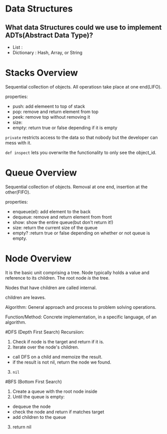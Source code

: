 # Data Structures

## What data Structures could we use to implement ADTs(Abstract Data Type)?

- List :
- Dictionary : Hash, Array, or String

# Stacks Overview
Sequential collection of objects. All operatiosn take place at one end(LIFO).

properties:
- push: add elemeent to top of stack
- pop: remove and return element from top
- peek: remove top without removing it
- size:
- empty: return true or false depending if it is empty

`private` restricts access to the data so that nobody but the developer can mess with it.

`def inspect` lets you overwrite the functionality to only see the object_id.

# Queue Overview
Sequential collection of objects. Removal at one end, insertion at the other(FIFO).

properties:
- enqueue(el): add element to the back
- dequeue: remove and return element from front
- show: show the entire queue(but don't return it!)
- size: return the current size of the queue
- empty? :return true or false depending on whether or not queue is empty.

# Node Overview
It is the basic unit comprising a tree. Node typically holds a value and reference to its children. The root node _is_ the tree.

Nodes that have children are called internal.

children are leaves.

Algorithm: General approach and process to problem solving operations.

Function/Method: Concrete implementation, in a specific language, of an algorithm.

#DFS (Depth First Search)
Recursiion:
1. Check if node is the target and return if it is.
2. Iterate over the node's children.
  - call DFS on a child and memoize the result.
  - if the result is not nil, return the node we found.
3. `nil`

#BFS (Bottom First Search)
1. Create a queue with the root node inside
2. Until the queue is empty:
 - dequeue the node
 - check the node and return if matches target
 - add children to the queue
3. return nil
